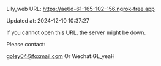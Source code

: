 Lily_web URL: https://ae6d-61-165-102-156.ngrok-free.app

Updated at: 2024-12-10 10:37:27

If you cannot open this URL, the server might be down.

Please contact: 

goley04@foxmail.com Or Wechat:GL_yeaH